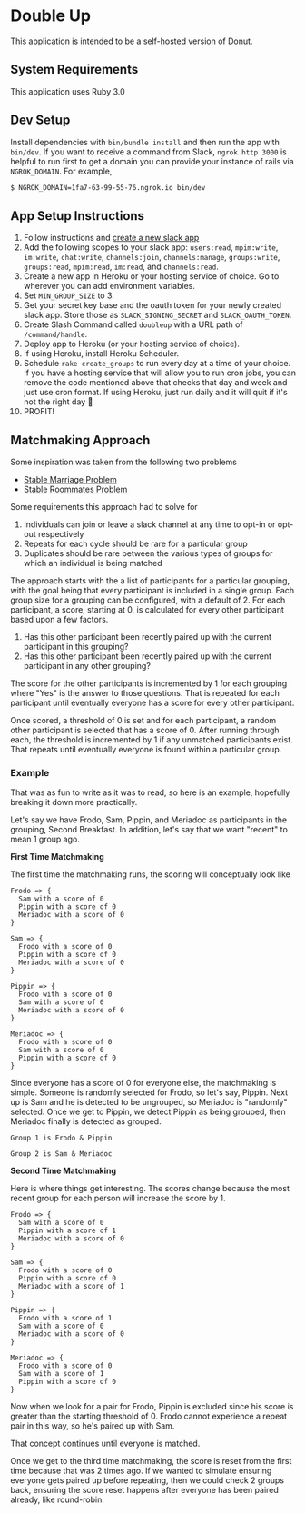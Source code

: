 # Double Up

This application is intended to be a self-hosted version of Donut.

## System Requirements

This application uses Ruby 3.0

## Dev Setup

Install dependencies with `bin/bundle install` and then run the app with `bin/dev`. If you want to receive a command from Slack, `ngrok http 3000` is helpful to run first to get a domain you can provide your instance of rails via `NGROK_DOMAIN`. For example,

```bash
$ NGROK_DOMAIN=1fa7-63-99-55-76.ngrok.io bin/dev
```

## App Setup Instructions

1. Follow instructions and [create a new slack app](https://api.slack.com/authentication/basics)
2. Add the following scopes to your slack app: `users:read`, `mpim:write`, `im:write`, `chat:write`, `channels:join`, `channels:manage`, `groups:write`, `groups:read`, `mpim:read`, `im:read`, and `channels:read`.
3. Create a new app in Heroku or your hosting service of choice. Go to wherever you can add environment variables.
4. Set `MIN_GROUP_SIZE` to 3.
5. Get your secret key base and the oauth token for your newly created slack app. Store those as `SLACK_SIGNING_SECRET` and `SLACK_OAUTH_TOKEN`.
6. Create Slash Command called `doubleup` with a URL path of `/command/handle`.
7. Deploy app to Heroku (or your hosting service of choice).
8. If using Heroku, install Heroku Scheduler.
9. Schedule `rake create_groups` to run every day at a time of your choice. If you have a hosting service that will allow you to run cron jobs, you can remove the code mentioned above that checks that day and week and just use cron format. If using Heroku, just run daily and it will quit if it's not the right day 🙂
10. PROFIT!

## Matchmaking Approach

Some inspiration was taken from the following two problems

- [Stable Marriage Problem](https://en.wikipedia.org/wiki/Stable_marriage_problem)
- [Stable Roommates Problem](https://en.wikipedia.org/wiki/Stable_roommates_problem)

Some requirements this approach had to solve for

1. Individuals can join or leave a slack channel at any time to opt-in or opt-out respectively
2. Repeats for each cycle should be rare for a particular group
3. Duplicates should be rare between the various types of groups for which an individual is being matched

The approach starts with the a list of participants for a particular grouping, with the goal being that every participant is included in a single group. Each group size for a grouping can be configured, with a default of 2. For each participant, a score, starting at 0, is calculated for every other participant based upon a few factors.

1. Has this other participant been recently paired up with the current participant in this grouping?
2. Has this other participant been recently paired up with the current participant in any other grouping?

The score for the other participants is incremented by 1 for each grouping where "Yes" is the answer to those questions. That is repeated for each participant until eventually everyone has a score for every other participant.

Once scored, a threshold of 0 is set and for each participant, a random other participant is selected that has a score of 0. After running through each, the threshold is incremented by 1 if any unmatched participants exist. That repeats until eventually everyone is found within a particular group.

### Example

That was as fun to write as it was to read, so here is an example, hopefully breaking it down more practically.

Let's say we have Frodo, Sam, Pippin, and Meriadoc as participants in the grouping, Second Breakfast. In addition, let's say that we want "recent" to mean 1 group ago.

**First Time Matchmaking**

The first time the matchmaking runs, the scoring will conceptually look like

```
Frodo => {
  Sam with a score of 0
  Pippin with a score of 0
  Meriadoc with a score of 0
}

Sam => {
  Frodo with a score of 0
  Pippin with a score of 0
  Meriadoc with a score of 0
}

Pippin => {
  Frodo with a score of 0
  Sam with a score of 0
  Meriadoc with a score of 0
}

Meriadoc => {
  Frodo with a score of 0
  Sam with a score of 0
  Pippin with a score of 0
}
```

Since everyone has a score of 0 for everyone else, the matchmaking is simple. Someone is randomly selected for Frodo, so let's say, Pippin. Next up is Sam and he is detected to be ungrouped, so Meriadoc is "randomly" selected. Once we get to Pippin, we detect Pippin as being grouped, then Meriadoc finally is detected as grouped.

```
Group 1 is Frodo & Pippin

Group 2 is Sam & Meriadoc
```

**Second Time Matchmaking**

Here is where things get interesting. The scores change because the most recent group for each person will increase the score by 1.

```
Frodo => {
  Sam with a score of 0
  Pippin with a score of 1
  Meriadoc with a score of 0
}

Sam => {
  Frodo with a score of 0
  Pippin with a score of 0
  Meriadoc with a score of 1
}

Pippin => {
  Frodo with a score of 1
  Sam with a score of 0
  Meriadoc with a score of 0
}

Meriadoc => {
  Frodo with a score of 0
  Sam with a score of 1
  Pippin with a score of 0
}
```

Now when we look for a pair for Frodo, Pippin is excluded since his score is greater than the starting threshold of 0. Frodo cannot experience a repeat pair in this way, so he's paired up with Sam.

That concept continues until everyone is matched.

Once we get to the third time matchmaking, the score is reset from the first time because that was 2 times ago. If we wanted to simulate ensuring everyone gets paired up before repeating, then we could check 2 groups back, ensuring the score reset happens after everyone has been paired already, like round-robin.
